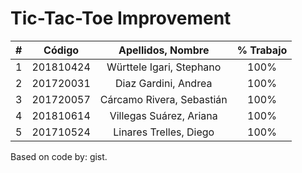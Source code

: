 # Tic-Tac-Toe Improvement

|  **#** | **Código** | **Apellidos, Nombre** | **% Trabajo** |
| :---: | :---: | :---: | :---: |
|  1 | 201810424 | Württele Igari, Stephano | 100% |
|  2 | 201720031 | Diaz Gardini, Andrea | 100% |
|  3 | 201720057 | Cárcamo Rivera, Sebastián | 100% |
|  4 | 201810614 | Villegas Suárez, Ariana | 100% |
|  5 | 201710524 | Linares Trelles, Diego | 100% |

Based on code by: gist.
